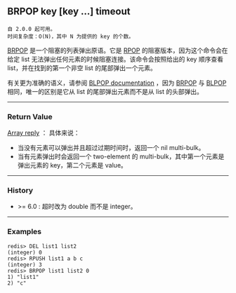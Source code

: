 ## BRPOP key [key ...] timeout

    自 2.0.0 起可用。
    时间复杂度：O(N)，其中 N 为提供的 key 的个数。

[BRPOP](BRPOP.md) 是一个阻塞的列表弹出原语。它是 [RPOP](RPOP.md) 的阻塞版本，因为这个命令会在给定 list 无法弹出任何元素的时候阻塞连接。该命令会按照给出的 key 顺序查看 list，并在找到的第一个非空 list 的尾部弹出一个元素。

有关更为准确的语义，请参阅 [BLPOP documentation](BLPOP.md) ，因为 [BRPOP](BRPOP.md) 与 [BLPOP](BLPOP.md) 相同，唯一的区别是它从 list 的尾部弹出元素而不是从 list 的头部弹出。

---

### Return Value

[Array reply](../topics/protocol.md#resp-arrays) ： 具体来说：
- 当没有元素可以弹出并且超过过期时间时，返回一个 nil multi-bulk。
- 当有元素弹出时会返回一个 two-element 的 multi-bulk，其中第一个元素是弹出元素的 key，第二个元素是 value。

---

### History

- &gt;= 6.0 : 超时改为 double 而不是 integer。

---

### Examples

```
redis> DEL list1 list2
(integer) 0
redis> RPUSH list1 a b c
(integer) 3
redis> BRPOP list1 list2 0
1) "list1"
2) "c"
```
